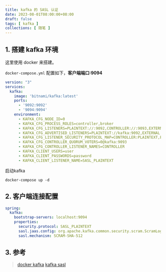 ```yaml
---
title: kafka 的 SASL 认证
date: 2023-08-01T08:00:00+08:00
draft: false
tags: [ kafka ]
collections: [ 随笔 ]
---
```


## 1. 搭建 kafka 环境

这里使用 docker 来搭建。

`docker-compose.yml` 配置如下，**客户端端口:9094**

```yaml
version: "3"
services:
  kafka:
    image: 'bitnami/kafka:latest'
    ports:
      - '9092:9092'
      - '9094:9094'
    environment:
      - KAFKA_CFG_NODE_ID=0
      - KAFKA_CFG_PROCESS_ROLES=controller,broker
      - KAFKA_CFG_LISTENERS=PLAINTEXT://:9092,CONTROLLER://:9093,EXTERNAL://:9094
      - KAFKA_CFG_ADVERTISED_LISTENERS=PLAINTEXT://kafka:9092,EXTERNAL://localhost:9094
      - KAFKA_CFG_LISTENER_SECURITY_PROTOCOL_MAP=CONTROLLER:PLAINTEXT,EXTERNAL:SASL_PLAINTEXT,PLAINTEXT:PLAINTEXT
      - KAFKA_CFG_CONTROLLER_QUORUM_VOTERS=0@kafka:9093
      - KAFKA_CFG_CONTROLLER_LISTENER_NAMES=CONTROLLER
      - KAFKA_CLIENT_USERS=user
      - KAFKA_CLIENT_PASSWORDS=password
      - KAFKA_CLIENT_LISTENER_NAME=SASL_PLAINTEXT
```

启动kafka

```shell
docker-compose up -d
```

## 2. 客户端连接配置

```yaml
spring:
  kafka:
    bootstrap-servers: localhost:9094
    properties:
      security.protocol: SASL_PLAINTEXT
      sasl.jaas.config: org.apache.kafka.common.security.scram.ScramLoginModule required username='user' password='password';
      sasl.mechanism: SCRAM-SHA-512

```


## 3. 参考

> [docker kafka](https://hub.docker.com/r/bitnami/kafka)
> [kafka sasl](https://docs.confluent.io/platform/current/kafka/authentication_sasl/authentication_sasl_scram.html#sasl-scram-overview) 
